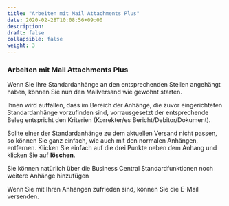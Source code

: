 ```yaml
---
title: "Arbeiten mit Mail Attachments Plus"
date: 2020-02-28T10:08:56+09:00
description: 
draft: false
collapsible: false
weight: 3
---
```

### Arbeiten mit Mail Attachments Plus
Wenn Sie Ihre Standardanhänge an den entsprechenden Stellen angehängt haben, können Sie nun den Mailversand wie gewohnt starten.

Ihnen wird auffallen, dass im Bereich der Anhänge, die zuvor eingerichteten Standardanhänge vorzufinden sind, vorrausgesetzt der entsprechende Beleg entspricht den Kriterien (Korrekter/es Bericht/Debitor/Dokument).

Sollte einer der Standardanhänge zu dem aktuellen Versand nicht passen, so können Sie ganz einfach, wie auch mit den normalen Anhängen, entfernen. Klicken Sie einfach auf die drei Punkte neben dem Anhang und klicken Sie auf **löschen**.

Sie können natürlich über die Business Central Standardfunktionen noch weitere Anhänge hinzufügen

Wenn Sie mit Ihren Anhängen zufrieden sind, können Sie die E-Mail versenden.

